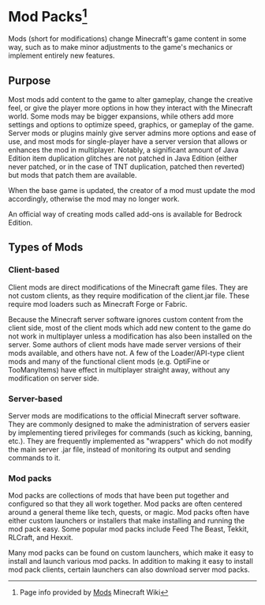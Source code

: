 
# Mod Packs[^note]

Mods (short for modifications) change Minecraft​'s game content in some way, such as to make minor adjustments to the game's mechanics or implement entirely new features.

## Purpose

Most mods add content to the game to alter gameplay, change the creative feel, or give the player more options in how they interact with the Minecraft world. Some mods may be bigger expansions, while others add more settings and options to optimize speed, graphics, or gameplay of the game. Server mods or plugins mainly give server admins more options and ease of use, and most mods for single-player have a server version that allows or enhances the mod in multiplayer. Notably, a significant amount of Java Edition item duplication glitches are not patched in Java Edition (either never patched, or in the case of TNT duplication, patched then reverted) but mods that patch them are available.

When the base game is updated, the creator of a mod must update the mod accordingly, otherwise the mod may no longer work.

An official way of creating mods called add-ons is available for Bedrock Edition.

## Types of Mods

### Client-based

Client mods are direct modifications of the Minecraft game files. They are not custom clients, as they require modification of the client.jar file. These require mod loaders such as Minecraft Forge or Fabric.

Because the Minecraft server software ignores custom content from the client side, most of the client mods which add new content to the game do not work in multiplayer unless a modification has also been installed on the server. Some authors of client mods have made server versions of their mods available, and others have not. A few of the Loader/API-type client mods and many of the functional client mods (e.g. OptiFine or TooManyItems) have effect in multiplayer straight away, without any modification on server side.

### Server-based

Server mods are modifications to the official Minecraft server software. They are commonly designed to make the administration of servers easier by implementing tiered privileges for commands (such as kicking, banning, etc.). They are frequently implemented as "wrappers" which do not modify the main server .jar file, instead of monitoring its output and sending commands to it.

### Mod packs

Mod packs are collections of mods that have been put together and configured so that they all work together. Mod packs are often centered around a general theme like tech, quests, or magic. Mod packs often have either custom launchers or installers that make installing and running the mod pack easy. Some popular mod packs include Feed The Beast, Tekkit, RLCraft, and Hexxit.

Many mod packs can be found on custom launchers, which make it easy to install and launch various mod packs. In addition to making it easy to install mod pack clients, certain launchers can also download server mod packs.

[^note]: Page info provided by [Mods](https://minecraft.fandom.com/wiki/Mods "minecraft.fandom.com/wiki/mods") Minecraft Wiki
